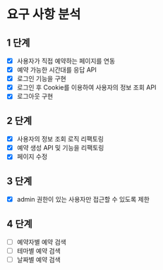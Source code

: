 # 요구 사항 분석
## 1 단계
- [x] 사용자가 직접 예약하는 페이지를 연동
- [x] 예약 가능한 시간대를 응답 API
- [x] 로그인 기능을 구현
- [x] 로그인 후 Cookie를 이용하여 사용자의 정보 조회 API
- [x] 로그아웃 구현

## 2 단계
- [x] 사용자의 정보 조회 로직 리팩토링
- [x] 예약 생성 API 및 기능을 리팩토링
- [x] 페이지 수정

## 3 단계
- [x] admin 권한이 있는 사용자만 접근할 수 있도록 제한

## 4 단계
- [ ] 예약자별 예약 검색
- [ ] 테마별 예약 검색
- [ ] 날짜별 예약 검색
